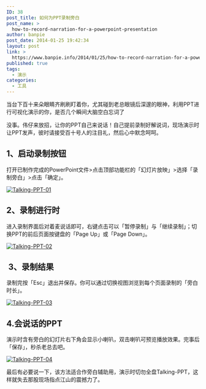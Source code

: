 ```yaml
---
ID: 38
post_title: 如何为PPT录制旁白
post_name: >
  how-to-record-narration-for-a-powerpoint-presentation
author: banpie
post_date: 2014-01-25 19:42:34
layout: post
link: >
  https://www.banpie.info/2014/01/25/how-to-record-narration-for-a-powerpoint-presentation/
published: true
tags:
  - 演示
categories:
  - 工具
---
```

当台下百十来朵眼睛齐刷刷盯着你，尤其碰到老总眼镜后深邃的眼神，利用PPT进行可视化演示的你，是否几个瞬间大脑空白忘词了

没事。伟仔来放招，让你的PPT自己来说话！自己提前录制好解说词，现场演示时让PPT发声，彼时请接受百十号人的注目礼，然后心中默念呵呵。

## 1、启动录制按钮

打开已制作完成的PowerPoint文件&gt;点击顶部功能栏的「幻灯片放映」&gt;选择「录制旁白」&gt;点击「确定」。

[![Talking-PPT-01](http://7arnhx.com1.z0.glb.clouddn.com/wp-content/uploads/2014/01/Talking-PPT-01.jpg)](http://7arnhx.com1.z0.glb.clouddn.com/wp-content/uploads/2014/01/Talking-PPT-01.jpg)

## 2、录制进行时

进入录制界面后对着麦说话即可，右键点击可以「暂停录制」与「继续录制」；切换PPT的前后页面按键盘的「Page Up」或「Page Down」。

[![Talking-PPT-02](http://7arnhx.com1.z0.glb.clouddn.com/wp-content/uploads/2014/01/Talking-PPT-02.jpg)](http://7arnhx.com1.z0.glb.clouddn.com/wp-content/uploads/2014/01/Talking-PPT-02.jpg)

##  3、录制结果

录制完按「Esc」退出并保存。你可以通过切换视图浏览到每个页面录制的「旁白时长」。

[![Talking-PPT-03](http://7arnhx.com1.z0.glb.clouddn.com/wp-content/uploads/2014/01/Talking-PPT-03.jpg)](http://7arnhx.com1.z0.glb.clouddn.com/wp-content/uploads/2014/01/Talking-PPT-03.jpg)

## 4.会说话的PPT

演示时含有旁白的幻灯片右下角会显示小喇叭，双击喇叭可预览播放效果。完事后「保存」，秒杀老总去吧。

[![Talking-PPT-04](http://7arnhx.com1.z0.glb.clouddn.com/wp-content/uploads/2014/01/Talking-PPT-04.jpg)](http://7arnhx.com1.z0.glb.clouddn.com/wp-content/uploads/2014/01/Talking-PPT-04.jpg)

最后有必要说一下，该方法适合作旁白辅助用，演示时切勿全盘Talking-PPT，这样就失去那股现场指点江山的震撼力了。